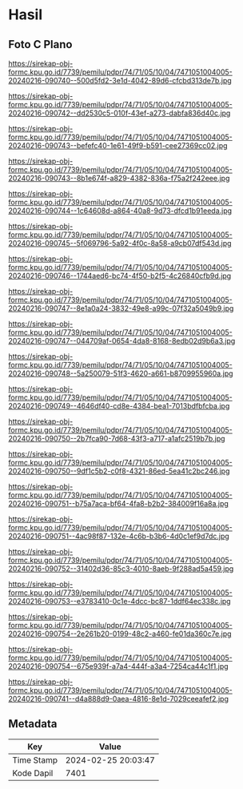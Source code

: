# Hasil

## Foto C Plano

https://sirekap-obj-formc.kpu.go.id/7739/pemilu/pdpr/74/71/05/10/04/7471051004005-20240216-090740--500d5fd2-3e1d-4042-89d6-cfcbd313de7b.jpg

https://sirekap-obj-formc.kpu.go.id/7739/pemilu/pdpr/74/71/05/10/04/7471051004005-20240216-090742--dd2530c5-010f-43ef-a273-dabfa836d40c.jpg

https://sirekap-obj-formc.kpu.go.id/7739/pemilu/pdpr/74/71/05/10/04/7471051004005-20240216-090743--befefc40-1e61-49f9-b591-cee27369cc02.jpg

https://sirekap-obj-formc.kpu.go.id/7739/pemilu/pdpr/74/71/05/10/04/7471051004005-20240216-090743--8b1e674f-a829-4382-836a-f75a2f242eee.jpg

https://sirekap-obj-formc.kpu.go.id/7739/pemilu/pdpr/74/71/05/10/04/7471051004005-20240216-090744--1c64608d-a864-40a8-9d73-dfcd1b91eeda.jpg

https://sirekap-obj-formc.kpu.go.id/7739/pemilu/pdpr/74/71/05/10/04/7471051004005-20240216-090745--5f069796-5a92-4f0c-8a58-a9cb07df543d.jpg

https://sirekap-obj-formc.kpu.go.id/7739/pemilu/pdpr/74/71/05/10/04/7471051004005-20240216-090746--1744aed6-bc74-4f50-b2f5-4c26840cfb9d.jpg

https://sirekap-obj-formc.kpu.go.id/7739/pemilu/pdpr/74/71/05/10/04/7471051004005-20240216-090747--8e1a0a24-3832-49e8-a99c-07f32a5049b9.jpg

https://sirekap-obj-formc.kpu.go.id/7739/pemilu/pdpr/74/71/05/10/04/7471051004005-20240216-090747--044709af-0654-4da8-8168-8edb02d9b6a3.jpg

https://sirekap-obj-formc.kpu.go.id/7739/pemilu/pdpr/74/71/05/10/04/7471051004005-20240216-090748--5a250079-51f3-4620-a661-b8709955960a.jpg

https://sirekap-obj-formc.kpu.go.id/7739/pemilu/pdpr/74/71/05/10/04/7471051004005-20240216-090749--4646df40-cd8e-4384-bea1-7013bdfbfcba.jpg

https://sirekap-obj-formc.kpu.go.id/7739/pemilu/pdpr/74/71/05/10/04/7471051004005-20240216-090750--2b7fca90-7d68-43f3-a717-a1afc2519b7b.jpg

https://sirekap-obj-formc.kpu.go.id/7739/pemilu/pdpr/74/71/05/10/04/7471051004005-20240216-090750--9df1c5b2-c0f8-4321-86ed-5ea41c2bc246.jpg

https://sirekap-obj-formc.kpu.go.id/7739/pemilu/pdpr/74/71/05/10/04/7471051004005-20240216-090751--b75a7aca-bf64-4fa8-b2b2-384009f16a8a.jpg

https://sirekap-obj-formc.kpu.go.id/7739/pemilu/pdpr/74/71/05/10/04/7471051004005-20240216-090751--4ac98f87-132e-4c6b-b3b6-4d0c1ef9d7dc.jpg

https://sirekap-obj-formc.kpu.go.id/7739/pemilu/pdpr/74/71/05/10/04/7471051004005-20240216-090752--31402d36-85c3-4010-8aeb-9f288ad5a459.jpg

https://sirekap-obj-formc.kpu.go.id/7739/pemilu/pdpr/74/71/05/10/04/7471051004005-20240216-090753--e3783410-0c1e-4dcc-bc87-1ddf64ec338c.jpg

https://sirekap-obj-formc.kpu.go.id/7739/pemilu/pdpr/74/71/05/10/04/7471051004005-20240216-090754--2e261b20-0199-48c2-a460-fe01da360c7e.jpg

https://sirekap-obj-formc.kpu.go.id/7739/pemilu/pdpr/74/71/05/10/04/7471051004005-20240216-090754--675e939f-a7a4-444f-a3a4-7254ca44c1f1.jpg

https://sirekap-obj-formc.kpu.go.id/7739/pemilu/pdpr/74/71/05/10/04/7471051004005-20240216-090741--d4a888d9-0aea-4816-8e1d-7029ceeafef2.jpg


## Metadata

| Key        | Value               |
| ---------- | ------------------- |
| Time Stamp | 2024-02-25 20:03:47 |
| Kode Dapil | 7401                |



